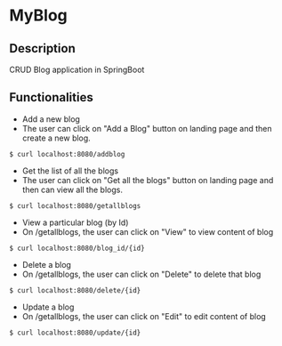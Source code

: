 # MyBlog

## Description
CRUD Blog application in SpringBoot

## Functionalities
 - Add a new blog
  - The user can click on "Add a Blog" button on landing page and then create a new blog.
  ```
  $ curl localhost:8080/addblog
  ```
 - Get the list of all the blogs
  - The user can click on "Get all the blogs" button on landing page and then can view all the blogs.
  ```
  $ curl localhost:8080/getallblogs
  ```
 - View a particular blog (by Id)
  - On /getallblogs, the user can click on "View" to view content of blog
  ```
  $ curl localhost:8080/blog_id/{id}
  ```
 - Delete a blog
  - On /getallblogs, the user can click on "Delete" to delete that blog
  ```
  $ curl localhost:8080/delete/{id}
  ```
 - Update a blog
  - On /getallblogs, the user can click on "Edit" to edit content of blog
  ```
  $ curl localhost:8080/update/{id}
  ```
